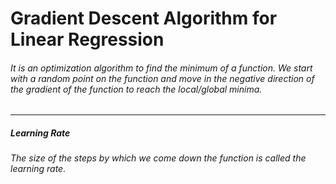 # Gradient Descent Algorithm for Linear Regression
###### It is an optimization algorithm to find the *minimum of a function*. We start with a random point on the function and move in the *negative direction* of the gradient of the function to reach the *local/global minima*.

------------
##### Learning Rate
###### The size of the steps by which we come down the function is called the learning rate.

